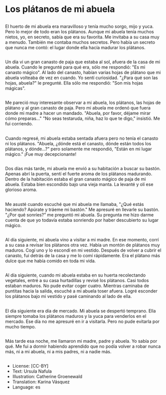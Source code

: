 # Los plátanos de mi abuela

##
El huerto de mi abuela era maravilloso y tenía mucho sorgo, mijo y yuca. Pero lo mejor de todo eran los plátanos. Aunque mi abuela tenía muchos nietos, yo, en secreto, sabía que era su favorita. Me invitaba a su casa muy a menudo. También me contaba muchos secretos. Pero había un secreto que nunca me contó: el lugar donde ella hacía madurar los plátanos.

##
Un día vi un gran canasto de paja que estaba al sol, afuera de la casa de mi abuela. Cuando le pregunté para qué era, sólo me respondió: "Es mi canasto mágico". Al lado del canasto, habían varias hojas de plátano que mi abuela volteaba de vez en cuando. Yo sentí curiosidad. "¿Para qué son las hojas, abuela?" le pregunté. Ella sólo me respondió: "Son mis hojas mágicas".

##
Me pareció muy interesante observar a mi abuela, los plátanos, las hojas de plátano y al gran canasto de paja. Pero mi abuela me ordenó que fuera donde mi madre a hacer un mandado. "Abuela, por favor, déjame mirar cómo preparas..." "No seas testaruda, niña, haz lo que te digo," insistió. Me fui corriendo.

##
Cuando regresé, mi abuela estaba sentada afuera pero no tenía el canasto ni los plátanos. "Abuela, ¿dónde está el canasto, dónde están todos los plátanos, y dónde...?" pero solamente me respondió, "Están en mi lugar mágico." ¡Fue muy decepcionante!

##
Dos días más tarde, mi abuela me envió a su habitación a buscar su bastón. Apenas abrí la puerta, sentí el fuerte aroma de los plátanos madurando. Dentro de la habitación estaba el gran canasto mágico de paja de mi abuela. Estaba bien escondido bajo una vieja manta. La levanté y olí ese glorioso aroma.

##
Me asusté cuando escuché que mi abuela me llamaba, "¿Qué estás haciendo? Apúrate y tráeme mi bastón." Me apresuré en llevarle su bastón. "¿Por qué sonríes?" me preguntó mi abuela. Su pregunta me hizo darme cuenta de que yo todavía estaba sonriendo por haber descubierto su lugar mágico.

##
Al día siguiente, mi abuela vino a visitar a mi madre. En ese momento, corrí a su casa a revisar los plátanos otra vez. Había un montón de plátanos muy maduros. Cogí uno y lo escondí en mi vestido. Después de volver a cubrir el canasto, fui detrás de la casa y me lo comí rápidamente. Era el plátano más dulce que me había comido en toda mi vida.

##
Al día siguiente, cuando mi abuela estaba en su huerta recolectando vegetales, entré a su casa hurtadillas y revisé los plátanos. Casi todos estaban maduros. No pude evitar coger cuatro. Mientras caminaba de puntitas hacia la salida, escuché a mi abuela toser afuera. Logré esconder los plátanos bajo mi vestido y pasé caminando al lado de ella.

##
El día siguiente era día de mercado. Mi abuela se despertó temprano. Ella siempre tomaba los plátanos maduros y la yuca para venderlos en el mercado. Ese día no me apresuré en ir a visitarla. Pero no pude evitarla por mucho tiempo.

##
Más tarde esa noche, me llamaron mi madre, padre y abuela. Yo sabía por qué. Me fui a dormir habiendo aprendido que no podía volver a robar nunca más, ni a mi abuela, ni a mis padres, ni a nadie más.

##
* License: [CC-BY]
* Text: Ursula Nafula
* Illustration: Catherine Groenewald
* Translation: Karina Vásquez
* Language: es
